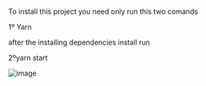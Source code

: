To install this project you need only run this two comands


1º Yarn 

after the installing dependencies install run

2ºyarn start 

![image](https://user-images.githubusercontent.com/58423237/110953201-611ae000-8347-11eb-9a52-24c40dc81860.png)
